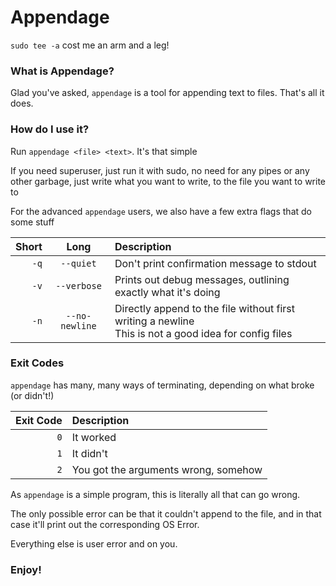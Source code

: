 # Appendage
`sudo tee -a` cost me an arm and a leg!

### What is Appendage?

Glad you've asked, `appendage` is a tool for appending text to files. That's all it does.

### How do I use it?

Run `appendage <file> <text>`. It's that simple

If you need superuser, just run it with sudo, no need for any pipes or any other garbage, just write what you want to write, to the file you want to write to


For the advanced `appendage` users, we also have a few extra flags that do some stuff

| Short |      Long      | Description                                                                                              |
|------:|:--------------:|:---------------------------------------------------------------------------------------------------------|
|  `-q` |   `--quiet`    | Don't print confirmation message to stdout                                                               |
|  `-v` |  `--verbose`   | Prints out debug messages, outlining exactly what it's doing                                             |
|  `-n` | `--no-newline` | Directly append to the file without first writing a newline<br/>This is not a good idea for config files |

### Exit Codes

`appendage` has many, many ways of terminating, depending on what broke (or didn't!)

| Exit Code | Description                          |
|----------:|:-------------------------------------|
|       `0` | It worked                            |
|       `1` | It didn't                            |
|       `2` | You got the arguments wrong, somehow |

As `appendage` is a simple program, this is literally all that can go wrong.

The only possible error can be that it couldn't append to the file, and in that case it'll print out the corresponding OS Error.

Everything else is user error and on you.

### Enjoy!